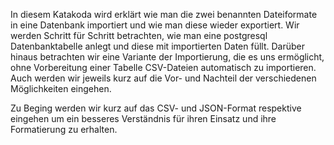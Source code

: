 In diesem Katakoda wird erklärt wie man die zwei benannten Dateiformate in eine Datenbank importiert und wie man diese wieder exportiert.
Wir werden Schritt für Schritt betrachten, wie man eine postgresql Datenbanktabelle anlegt und diese mit importierten Daten füllt. Darüber hinaus betrachten wir eine Variante der Importierung, die es uns ermöglicht, ohne Vorbereitung einer Tabelle CSV-Dateien automatisch zu importieren. Auch werden wir jeweils kurz auf die Vor- und Nachteil der verschiedenen Möglichkeiten eingehen.

Zu Beging werden wir kurz auf das CSV- und JSON-Format respektive eingehen um ein besseres Verständnis für ihren Einsatz und ihre Formatierung zu erhalten. 